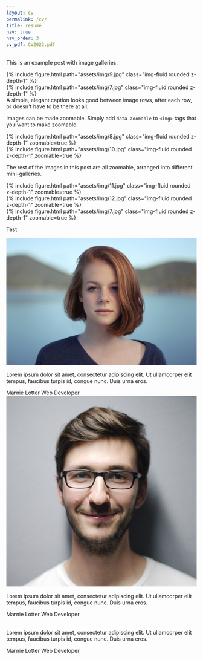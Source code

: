 ```yaml
---
layout: cv
permalink: /cv/
title: resumé
nav: true
nav_order: 3
cv_pdf: CV2022.pdf
---
```

<div class="cv">
<div class="card mt-3 p-3">

This is an example post with image galleries.

<div class="row mt-3">
    <div class="col-sm mt-3 mt-md-0">
        {% include figure.html path="assets/img/9.jpg" class="img-fluid rounded z-depth-1" %}
    </div>
    <div class="col-sm mt-3 mt-md-0">
        {% include figure.html path="assets/img/7.jpg" class="img-fluid rounded z-depth-1" %}
    </div>
</div>
<div class="caption">
    A simple, elegant caption looks good between image rows, after each row, or doesn't have to be there at all.
</div>

Images can be made zoomable.
Simply add `data-zoomable` to `<img>` tags that you want to make zoomable.

<div class="row mt-3">
    <div class="col-sm mt-3 mt-md-0">
        {% include figure.html path="assets/img/8.jpg" class="img-fluid rounded z-depth-1" zoomable=true %}
    </div>
    <div class="col-sm mt-3 mt-md-0">
        {% include figure.html path="assets/img/10.jpg" class="img-fluid rounded z-depth-1" zoomable=true %}
    </div>
</div>

The rest of the images in this post are all zoomable, arranged into different mini-galleries.

<div class="row mt-3">
    <div class="col-sm mt-3 mt-md-0">
        {% include figure.html path="assets/img/11.jpg" class="img-fluid rounded z-depth-1" zoomable=true %}
    </div>
    <div class="col-sm mt-3 mt-md-0">
        {% include figure.html path="assets/img/12.jpg" class="img-fluid rounded z-depth-1" zoomable=true %}
    </div>
    <div class="col-sm mt-3 mt-md-0">
        {% include figure.html path="assets/img/7.jpg" class="img-fluid rounded z-depth-1" zoomable=true %}
    </div>
</div>
</div>
</div>

Test
<div class="card mt-3 p-3">
<section class="container-slider">
      <div class="testimonial mySwiper">
        <div class="testi-content swiper-wrapper">
          <div class="slide swiper-slide">
            <img src="/assets/img/img1.jpg" alt="" class="image" />
            <p>
              Lorem ipsum dolor sit amet, consectetur adipiscing elit. Ut ullamcorper elit tempus, faucibus turpis id, congue nunc. Duis urna eros.
            </p>
            <i class="bx bxs-quote-alt-left quote-icon"></i>
            <div class="details">
              <span class="name">Marnie Lotter</span>
              <span class="job">Web Developer</span>
            </div>
          </div>
          <div class="slide swiper-slide">
            <img src="/assets/img/img2.jpg" alt="" class="image" />
            <p>
              Lorem ipsum dolor sit amet, consectetur adipiscing elit. Ut ullamcorper elit tempus, faucibus turpis id, congue nunc. Duis urna eros.
            </p>
            <i class="bx bxs-quote-alt-left quote-icon"></i>
            <div class="details">
              <span class="name">Marnie Lotter</span>
              <span class="job">Web Developer</span>
            </div>
          </div>
          <div class="slide swiper-slide">
            <img src="/assets/img/img3.jpg" alt="" class="image" />
            <p>
              Lorem ipsum dolor sit amet, consectetur adipiscing elit. Ut ullamcorper elit tempus, faucibus turpis id, congue nunc. Duis urna eros.
            </p>
            <i class="bx bxs-quote-alt-left quote-icon"></i>
            <div class="details">
              <span class="name">Marnie Lotter</span>
              <span class="job">Web Developer</span>
            </div>
          </div>
        </div>
        <div class="swiper-button-next nav-btn"></div>
        <div class="swiper-button-prev nav-btn"></div>
        <div class="swiper-pagination"></div>
      </div>
</section>
</div>
